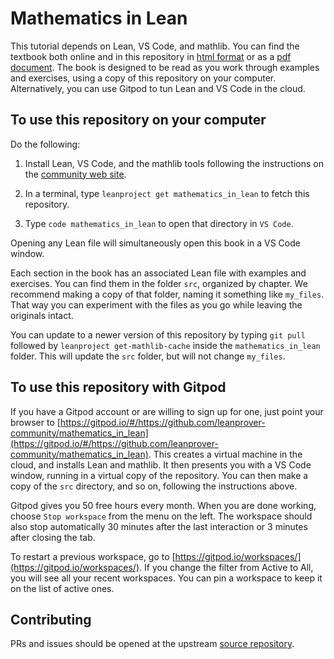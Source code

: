 # Mathematics in Lean

This tutorial depends on Lean, VS Code, and mathlib.
You can find the textbook both online and in this repository
in
[html format](https://leanprover-community.github.io/mathematics_in_lean/)
or as a
[pdf document](https://leanprover-community.github.io/mathematics_in_lean/mathematics_in_lean.pdf).
The book is designed to be read as you
work through examples and exercises,
using a copy of this repository on your computer.
Alternatively, you can use Gitpod to tun Lean and VS Code in the cloud.

## To use this repository on your computer

Do the following:

1. Install Lean, VS Code, and the mathlib tools following
   the instructions on the
   [community web site](https://leanprover-community.github.io/).

2. In a terminal, type `leanproject get mathematics_in_lean`
   to fetch this repository.

3. Type `code mathematics_in_lean` to open that directory in
   `VS Code`.

Opening any Lean file will simultaneously open this
book in a VS Code window.

Each section in the book has an associated Lean file
with examples and exercises.
You can find them in the folder `src`, organized by chapter.
We recommend making a copy of that folder,
naming it something like `my_files`.
That way you can experiment with the files as you go
while leaving the originals intact.

You can update to a newer version of this repository
by typing ``git pull`` followed by ``leanproject get-mathlib-cache``
inside the ``mathematics_in_lean`` folder.
This will update the `src` folder, but will not change `my_files`.

## To use this repository with Gitpod

If you have a Gitpod account or are willing to sign up for one,
just point your browser to [https://gitpod.io/#/https://github.com/leanprover-community/mathematics_in_lean](https://gitpod.io/#/https://github.com/leanprover-community/mathematics_in_lean).
This creates a virtual machine in the cloud,
and installs Lean and mathlib.
It then presents you with a VS Code window, running in a virtual
copy of the repository.
You can then make a copy of the `src` directory, and so on,
following the instructions above.

Gitpod gives you 50 free hours every month.
When you are done working, choose `Stop workspace` from the menu on the left.
The workspace should also stop automatically
30 minutes after the last interaction or 3 minutes after closing the tab.

To restart a previous workspace, go to [https://gitpod.io/workspaces/](https://gitpod.io/workspaces/).
If you change the filter from Active to All, you will see all your recent workspaces. You can pin a workspace to keep it on the list of active ones.

## Contributing

PRs and issues should be opened at the upstream
[source repository](https://github.com/sullivan/cs6501s23).
